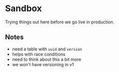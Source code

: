 # Sandbox

Trying things out here before we go live in production.

## Notes

- need a table with `uuid` and `version`
- helps with race conditions
- need to think about this a bit more
- we won't have versioning in v1
